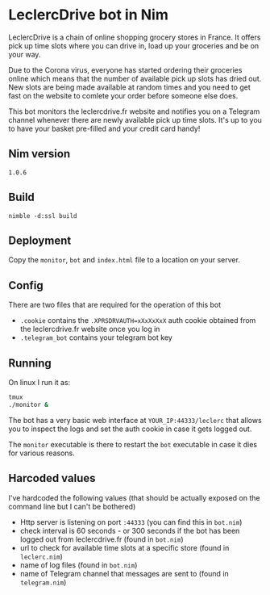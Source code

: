# LeclercDrive bot in Nim

LeclercDrive is a chain of online shopping grocery stores in France. It offers pick up time slots where you can drive
in, load up your groceries and be on your way. 

Due to the Corona virus, everyone has started ordering their groceries online which means that the number of
available pick up slots has dried out. New slots are being made available at random times and you need to get fast
on the website to comlete your order before someone else does.

This bot monitors the leclercdrive.fr website and notifies you on a Telegram channel whenever there are newly available
pick up time slots. It's up to you to have your basket pre-filled and your credit card handy!

## Nim version

`1.0.6`

## Build

`nimble -d:ssl build`

## Deployment

Copy the `monitor`, `bot` and `index.html` file to a location on your server. 

## Config

There are two files that are required for the operation of this bot
- `.cookie` contains the `.XPRSDRVAUTH=xXxXxXxX` auth cookie obtained from the leclercdrive.fr website once you log in
- `.telegram_bot` contains your telegram bot key

## Running

On linux I run it as:
```bash
tmux
./monitor &
```

The bot has a very basic web interface at `YOUR_IP:44333/leclerc` that allows you to inspect the logs and set the
auth cookie in case it gets logged out.

The `monitor` executable is there to restart the `bot` executable in case it dies for various reasons.

## Harcoded values

I've hardcoded the following values (that should be actually exposed on the command line but I can't be bothered)
- Http server is listening on port `:44333` (you can find this in `bot.nim`)
- check interval is 60 seconds - or 300 seconds if the bot has been logged out from leclercdrive.fr (found in `bot.nim`)
- url to check for available time slots at a specific store (found in `leclerc.nim`)
- name of log files (found in `bot.nim`)
- name of Telegram channel that messages are sent to (found in `telegram.nim`)